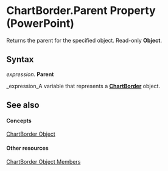 
# ChartBorder.Parent Property (PowerPoint)

Returns the parent for the specified object. Read-only  **Object**.


## Syntax

 _expression_. **Parent**

 _expression_A variable that represents a  **[ChartBorder](fd651a9a-4068-9a9b-f605-9228da5e6183.md)** object.


## See also


#### Concepts


 [ChartBorder Object](fd651a9a-4068-9a9b-f605-9228da5e6183.md)
#### Other resources


 [ChartBorder Object Members](e88b43db-687e-0102-1aec-93b3fec142ac.md)
